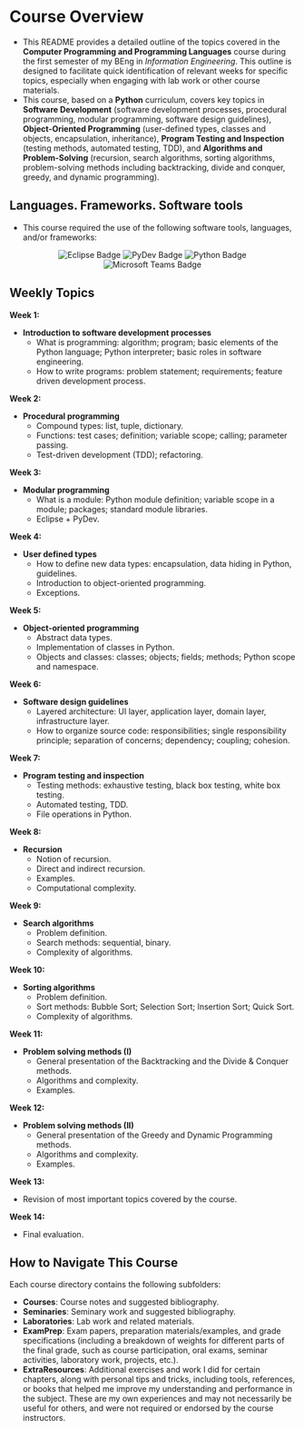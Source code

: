 # Course Overview

- This README provides a detailed outline of the topics covered in the **Computer Programming and Programming Languages** course during the first semester of my BEng in _Information Engineering_. This outline is designed to facilitate quick identification of relevant weeks for specific topics, especially when engaging with lab work or other course materials.
- This course, based on a **Python** curriculum, covers key topics in **Software Development** (software development processes, procedural programming, modular programming, software design guidelines), **Object-Oriented Programming** (user-defined types, classes and objects, encapsulation, inheritance), **Program Testing and Inspection** (testing methods, automated testing, TDD), and **Algorithms and Problem-Solving** (recursion, search algorithms, sorting algorithms, problem-solving methods including backtracking, divide and conquer, greedy, and dynamic programming).

## Languages. Frameworks. Software tools

- This course required the use of the following software tools, languages, and/or frameworks:

<div align="center">
  
<p>
  <img alt="Eclipse Badge" src="https://img.shields.io/badge/Eclipse-%232C2255?style=for-the-badge&logo=eclipse&logoColor=white">
  <img alt="PyDev Badge" src="https://img.shields.io/badge/PyDev-%2328A745?style=for-the-badge&logo=pydev&logoColor=white">
  <img alt="Python Badge" src="https://img.shields.io/badge/Python-%233776AB?style=for-the-badge&logo=python&logoColor=white">
  <img alt="Microsoft Teams Badge" src="https://img.shields.io/badge/Microsoft Teams-%23626EAF?style=for-the-badge&logo=microsoftteams&logoColor=white">
</p>
  
</div>

## Weekly Topics

**Week 1:** 
- **Introduction to software development processes**
  - What is programming: algorithm; program; basic elements of the Python language; Python interpreter; basic roles in software engineering.
  - How to write programs: problem statement; requirements; feature driven development process.

**Week 2:**
- **Procedural programming**
  - Compound types: list, tuple, dictionary.
  - Functions: test cases; definition; variable scope; calling; parameter passing.
  - Test-driven development (TDD); refactoring.

**Week 3:**
- **Modular programming**
  - What is a module: Python module definition; variable scope in a module; packages; standard module libraries.
  - Eclipse + PyDev.

**Week 4:**
- **User defined types**
  - How to define new data types: encapsulation, data hiding in Python, guidelines.
  - Introduction to object-oriented programming.
  - Exceptions.

**Week 5:**
- **Object-oriented programming**
  - Abstract data types.
  - Implementation of classes in Python.
  - Objects and classes: classes; objects; fields; methods; Python scope and namespace.

**Week 6:**
- **Software design guidelines**
  - Layered architecture: UI layer, application layer, domain layer, infrastructure layer.
  - How to organize source code: responsibilities; single responsibility principle; separation of concerns; dependency; coupling; cohesion.

**Week 7:**
- **Program testing and inspection**
  - Testing methods: exhaustive testing, black box testing, white box testing.
  - Automated testing, TDD.
  - File operations in Python.

**Week 8:**
- **Recursion**
  - Notion of recursion.
  - Direct and indirect recursion.
  - Examples.
  - Computational complexity.

**Week 9:**
- **Search algorithms**
  - Problem definition.
  - Search methods: sequential, binary.
  - Complexity of algorithms.

**Week 10:**
- **Sorting algorithms**
  - Problem definition.
  - Sort methods: Bubble Sort; Selection Sort; Insertion Sort; Quick Sort.
  - Complexity of algorithms.

**Week 11:**
- **Problem solving methods (I)**
  - General presentation of the Backtracking and the Divide & Conquer methods.
  - Algorithms and complexity.
  - Examples.

**Week 12:**
- **Problem solving methods (II)**
  - General presentation of the Greedy and Dynamic Programming methods.
  - Algorithms and complexity.
  - Examples.

**Week 13:**
- Revision of most important topics covered by the course.

**Week 14:**
- Final evaluation.

## How to Navigate This Course

Each course directory contains the following subfolders:

- **Courses**: Course notes and suggested bibliography.
- **Seminaries**: Seminary work and suggested bibliography.
- **Laboratories**: Lab work and related materials.
- **ExamPrep**: Exam papers, preparation materials/examples, and grade specifications (including a breakdown of weights for different parts of the final grade, such as course participation, oral exams, seminar activities, laboratory work, projects, etc.).
- **ExtraResources**: Additional exercises and work I did for certain chapters, along with personal tips and tricks, including tools, references, or books that helped me improve my understanding and performance in the subject. These are my own experiences and may not necessarily be useful for others, and were not required or endorsed by the course instructors.


